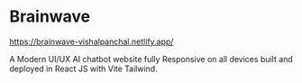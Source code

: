 # Brainwave
https://brainwave-vishalpanchal.netlify.app/

A Modern UI/UX AI chatbot website fully Responsive on all devices built and deployed in React JS with Vite Tailwind. 
